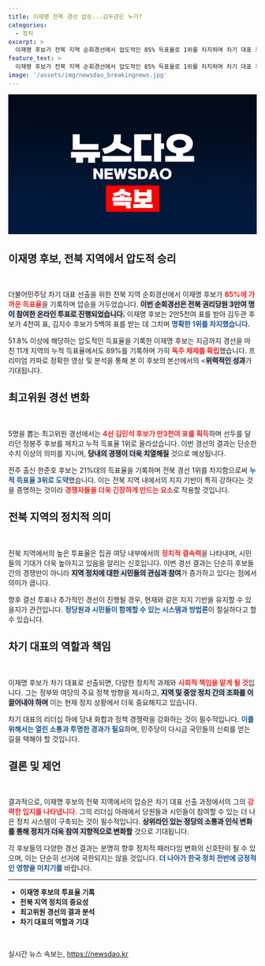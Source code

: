 ```yaml
---
title: 이재명 전북 경선 압승...김두관은 누가?
categories:
  - 정치
excerpt: >
  이재명 후보가 전북 지역 순회경선에서 압도적인 85% 득표율로 1위를 차지하며 차기 대표 후보로의 입지를 확고히 했습니다. 누적 득표율에서도 89%를 기록, 경쟁자들에 비해 큰 차이를 보이며 정치적 파장을 예고하고 있습니다.
feature_text: >
  이재명 후보가 전북 지역 순회경선에서 압도적인 85% 득표율로 1위를 차지하며 차기 대표 후보로의 입지를 확고히 했습니다. 누적 득표율에서도 89%를 기록, 경쟁자들에 비해 큰 차이를 보이며 정치적 파장을 예고하고 있습니다.
image: '/assets/img/newsdao_breakingnews.jpg'
---
```


<p><img src="/assets/img/newsdao_breakingnews.jpg" alt="implanttips 속보" /></p>

<h2 data-ke-size="size26">이재명 후보, 전북 지역에서 압도적 승리</h2>

<p data-ke-size="size16">&nbsp;</p>

<p>더불어민주당 차기 대표 선출을 위한 전북 지역 순회경선에서 이재명 후보가 <b><span style="color: #ee2323;">85%에 가까운 득표율</span></b>을 기록하며 압승을 거두었습니다. <b><span style="background-color: #21538527;">이번 순회경선은 전북 권리당원 3만여 명이 참여한 온라인 투표로 진행되었습니다.</span></b> 이재명 후보는 2만5천여 표를 받아 김두관 후보가 4천여 표, 김지수 후보가 5백여 표를 받는 데 그치며 <b><span style="color: #1a5490;">명확한 1위를 차지했습니다.</span></b> </p>

<p>51.8% 이상에 해당하는 압도적인 득표율을 기록한 이재명 후보는 지금까지 경선을 마친 11개 지역의 누적 득표율에서도 89%를 기록하며 가히 <b><span style="color: #ee2323;">독주 체제를 확립</span></b>했습니다. 프리미엄 카파로 정확한 영상 및 분석을 통해 본 이 후보의 본선에서의 &lt;<b><span style="background-color: #21538527;">위력적인 성과</span></b>가 기대됩니다.</p>

<h2 data-ke-size="size26">최고위원 경선 변화</h2>

<p data-ke-size="size16">&nbsp;</p>

<p>5명을 뽑는 최고위원 경선에서는 <b><span style="color: #ee2323;">4선 김민석 후보가 만3천여 표를 획득</span></b>하며 선두를 달리던 정봉주 후보를 제치고 누적 득표율 1위로 올라섰습니다. 이번 경선의 결과는 단순한 수치 이상의 의미를 지니며, <b><span style="background-color: #21538527;">당내의 경쟁이 더욱 치열해질</span></b> 것으로 예상됩니다.</p>

<p>전주 출신 한준호 후보는 21%대의 득표율을 기록하며 전북 경선 1위를 차지함으로써 <b><span style="color: #1a5490;">누적 득표율 3위로 도약</span></b>했습니다. 이는 전북 지역 내에서의 지지 기반이 특히 강하다는 것을 증명하는 것이라 <b><span style="color: #ee2323;">경쟁자들을 더욱 긴장하게 만드는 요소</span></b>로 작용할 것입니다.</p>

<h2 data-ke-size="size26">전북 지역의 정치적 의미</h2>

<p data-ke-size="size16">&nbsp;</p>

<p>전북 지역에서의 높은 투표율은 집권 여당 내부에서의 <b><span style="color: #ee2323;">정치적 결속력</span></b>을 나타내며, 시민들의 기대가 더욱 높아지고 있음을 알리는 신호입니다. 이번 경선 결과는 단순히 후보들 간의 경쟁만이 아니라 <b><span style="background-color: #21538527;">지역 정치에 대한 시민들의 관심과 참여</span></b>가 증가하고 있다는 점에서 의미가 큽니다.</p>

<p>향후 결선 투표나 추가적인 경선이 진행될 경우, 현재와 같은 지지 기반을 유지할 수 있을지가 관건입니다. <b><span style="color: #1a5490;">정당원과 시민들이 함께할 수 있는 시스템과 방법론</span></b>이 절실하다고 할 수 있습니다.</p>

<h2 data-ke-size="size26">차기 대표의 역할과 책임</h2>

<p data-ke-size="size16">&nbsp;</p>

<p>이재명 후보가 차기 대표로 선출되면, 다양한 정치적 과제와 <b><span style="color: #ee2323;">사회적 책임을 맡게 될 것</span></b>입니다. 그는 정부와 여당의 주요 정책 방향을 제시하고, <b><span style="background-color: #21538527;">지역 및 중앙 정치 간의 조화를 이끌어내야 하며</span></b> 이는 현재 정치 상황에서 더욱 중요해지고 있습니다.</p>

<p>차기 대표의 리더십 하에 당내 화합과 정책 경쟁력을 강화하는 것이 필수적입니다. <b><span style="color: #1a5490;">이를 위해서는 열린 소통과 투명한 경과가 필요</span></b>하며, 민주당이 다시금 국민들의 신뢰를 얻는 길을 택해야 할 것입니다.</p>

<h2 data-ke-size="size26">결론 및 제언</h2>

<p data-ke-size="size16">&nbsp;</p>

<p>결과적으로, 이재명 후보의 전북 지역에서의 압승은 차기 대표 선출 과정에서의 그의 <b><span style="color: #ee2323;">강력한 입지를 나타냅니다.</span></b> 그의 리더십 아래에서 당원들과 시민들이 참여할 수 있는 더 나은 정치 시스템이 구축되는 것이 필수적입니다. <b><span style="background-color: #21538527;">상위라인 있는 정당의 소통과 인식 변화를 통해 정치가 더욱 참여 지향적으로 변화할</span></b> 것으로 기대됩니다. </p>

<p>각 후보들의 다양한 경선 결과는 분명히 향후 정치적 패러다임 변화의 신호탄이 될 수 있으며, 이는 단순히 선거에 국한되지는 않을 것입니다. <b><span style="color: #1a5490;">더 나아가 한국 정치 전반에 긍정적인 영향을 미치기를</span></b> 바랍니다.</p>

<hr />

<ul>
    <li><b>이재명 후보의 투표율 기록</b></li>
    <li><b>전북 지역 정치의 중요성</b></li>
    <li><b>최고위원 경선의 결과 분석</b></li>
    <li><b>차기 대표의 역할과 기대</b></li>
</ul>

<p data-ke-size="size16">&nbsp;</p>
실시간 뉴스 속보는, <a href="https://newsdao.kr" rel="dofollow">https://newsdao.kr</a>


